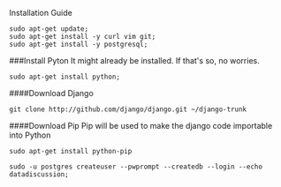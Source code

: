 Installation Guide

```
sudo apt-get update;
sudo apt-get install -y curl vim git;
sudo apt-get install -y postgresql;
```

###Install Pyton
It might already be installed.  If that's so, no worries.
```
sudo apt-get install python;
```

####Download Django
```
git clone http://github.com/django/django.git ~/django-trunk
```

####Download Pip
Pip will be used to make the django code importable into Python
```
sudo apt-get install python-pip
```





```
sudo -u postgres createuser --pwprompt --createdb --login --echo datadiscussion;
```

